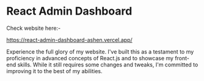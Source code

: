 # React Admin Dashboard 

Check website here:-

https://react-admin-dashboard-ashen.vercel.app/

Experience the full glory of my website. I've built this as a testament to my proficiency in advanced concepts of React.js and to showcase my front-end skills. While it still requires some changes and tweaks, I'm committed to improving it to the best of my abilities. 
